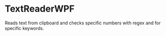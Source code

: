 # TextReaderWPF
Reads text from clipboard and checks specific numbers with regex and for specific keywords.
